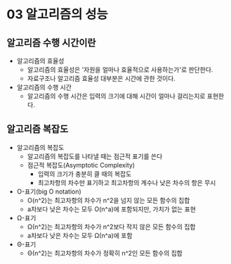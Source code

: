 # 03 알고리즘의 성능

## 알고리즘 수행 시간이란

- 알고리즘의 효율성
  - 알고리즘의 효율성은 '자원을 얼마나 효율적으로 사용하는가'로 판단한다. 
  - 자료구조나 알고리즘 효율성 대부분은 시간에 관한 것이다. 
- 알고리즘의 수행 시간
  - 알고리즘의 수행 시간은 입력의 크기에 대해 시간이 얼마나 걸리는지로 표현한다. 



## 알고리즘 복잡도

- 알고리즘의 복잡도
  - 알고리즘의 복잡도를 나타낼 때는 점근적 표기를 쓴다
  - 점근적 복잡도(Asymptotic Complexity)
    - 입력의 크기가 충분히 클 때의 복잡도
    - 최고차항의 차수만 표기하고 최고차항의 계수나 낮은 차수의 항은 무시
- O-표기(big O notation)
  - O(n^2)는 최고차항의 차수가 n^2을 넘지 않는 모든 함수의 집합
  - a차보다 낮은 차수는 모두 O(n^a)에 포함되지만, 가치가 없는 표현
- Ω-표기
  - Ω(n^2)는 최고차항의 차수가 n^2보다 작지 않은 모든 함수의 집합
  - a차보다 낮은 차수는 모두 Ω(n^a)에 포함
- Θ-표기
  - Θ(n^2)는 최고차항의 차수가 정확히 n^2인 모든 함수의 집합